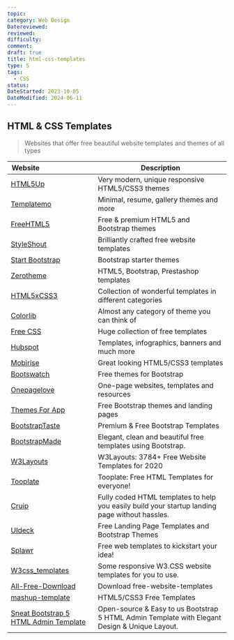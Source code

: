 ```yaml
---
topic: 
category: Web Design
Datereviewed: 
reviewed: 
difficulty: 
comment: 
draft: true
title: html-css-templates
type: S
tags:
  - CSS
status: 
DateStarted: 2023-10-05
DateModified: 2024-06-11
---
```


## HTML & CSS Templates

> Websites that offer free beautiful website templates and themes of all types

| Website&nbsp; &nbsp; &nbsp; &nbsp; &nbsp; &nbsp; &nbsp; &nbsp; &nbsp; &nbsp; &nbsp; &nbsp; &nbsp; &nbsp;  | Description                                                                                    |
| --------------------------------------------------------------------------------------------------------- | ---------------------------------------------------------------------------------------------- |
| [HTML5Up](https://html5up.net/)                                                                           | Very modern, unique responsive HTML5/CSS3 themes                                               |
| [Templatemo](https://templatemo.com/)                                                                     | Minimal, resume, gallery themes and more                                                       |
| [FreeHTML5](https://freehtml5.co/)                                                                        | Free & premium HTML5 and Bootstrap themes                                                      |
| [StyleShout](https://www.styleshout.com/free-templates/)                                                  | Brilliantly crafted free website templates                                                     |
| [Start Bootstrap](https://startbootstrap.com/)                                                            | Bootstrap starter themes                                                                       |
| [Zerotheme](https://www.zerotheme.com/)                                                                   | HTML5, Bootstrap, Prestashop templates                                                         |
| [HTML5xCSS3](https://www.html5xcss3.com/)                                                                 | Collection of wonderful templates in different categories                                      |
| [Colorlib](https://colorlib.com/wp/templates/)                                                            | Almost any category of theme you can think of                                                  |
| [Free CSS](https://www.free-css.com/free-css-templates)                                                   | Huge collection of free templates                                                              |
| [Hubspot](https://www.hubspot.com/resources)                                                              | Templates, infographics, banners and much more                                                 |
| [Mobirise](https://mobirise.com/html-templates/)                                                          | Great looking HTML5/CSS3 templates                                                             |
| [Bootswatch](https://bootswatch.com/)                                                                     | Free themes for Bootstrap                                                                      |
| [Onepagelove](https://onepagelove.com/)                                                                   | One-page websites, templates and resources                                                     |
| [Themes For App](https://themesfor.app/)                                                                  | Free Bootstrap themes and landing pages                                                        |
| [BootstrapTaste](https://bootstraptaste.com/)                                                             | Premium & Free Bootstrap Templates                                                             |
| [BootstrapMade](https://bootstrapmade.com/)                                                               | Elegant, clean and beautiful free templates using Bootstrap.                                   |
| [W3Layouts](https://w3layouts.com/)                                                                       | W3Layouts: 3784+ Free Website Templates for 2020                                               |
| [Tooplate](https://www.tooplate.com/)                                                                     | Tooplate: Free HTML Templates for everyone!                                                    |
| [Cruip](https://cruip.com/free-templates/)                                                                | Fully coded HTML templates to help you easily build your startup landing page without hassles. |
| [UIdeck](https://uideck.com/)                                                                             | Free Landing Page Templates and Bootstrap Themes                                               |
| [Splawr](https://splawr.com/)                                                                             | Free web templates to kickstart your idea!                                                     |
| [W3css_templates](https://www.w3schools.com/w3css/w3css_templates.asp)                                    | Some responsive W3.CSS website templates for you to use.                                       |
| [All-Free-Download](https://all-free-download.com/free-website-templates/free-html-css-templates.html)    | Download free-website-templates                                                                |
| [mashup-template](http://www.mashup-template.com/templates.html)                                          | HTML5/CSS3 Free Templates                                                                      |
| [Sneat Bootstrap 5 HTML Admin Template](https://github.com/themeselection/sneat-html-admin-template-free) | Open-source & Easy to us Bootstrap 5 HTML Admin Template with Elegant Design & Unique Layout.  |
